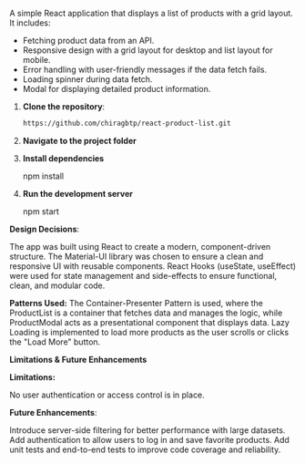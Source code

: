 
A simple React application that displays a list of products with a grid layout. It includes:
- Fetching product data from an API.
- Responsive design with a grid layout for desktop and list layout for mobile.
- Error handling with user-friendly messages if the data fetch fails.
- Loading spinner during data fetch.
- Modal for displaying detailed product information.


1. **Clone the repository**:
   ```bash
   https://github.com/chiragbtp/react-product-list.git

2. **Navigate to the project folder**

3.  **Install dependencies**

    npm install
4. **Run the development server**

    npm start


**Design Decisions**:

The app was built using React to create a modern, component-driven structure.
The Material-UI library was chosen to ensure a clean and responsive UI with reusable components.
React Hooks (useState, useEffect) were used for state management and side-effects to ensure functional, clean, and modular code.

**Patterns Used:**
The Container-Presenter Pattern is used, where the ProductList is a container that fetches data and manages the logic, while ProductModal acts as a presentational component that displays data.
Lazy Loading is implemented to load more products as the user scrolls or clicks the "Load More" button.


**Limitations & Future Enhancements**

**Limitations:**

No user authentication or access control is in place.

**Future Enhancements**:

Introduce server-side filtering for better performance with large datasets.
Add authentication to allow users to log in and save favorite products.
Add unit tests and end-to-end tests to improve code coverage and reliability.